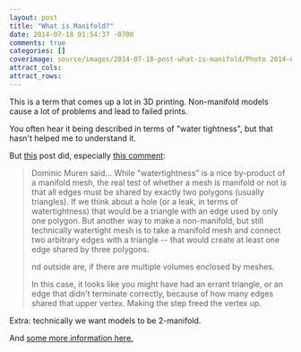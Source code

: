 ```yaml
---
layout: post
title: "What is Manifold?"
date: 2014-07-18 01:54:37 -0700
comments: true
categories: []
coverimage: source/images/2014-07-18-post-what-is-manifold/Photo 2014-07-18.jpg
attract_cols:
attract_rows:
---
```

This is a term that comes up a lot in 3D printing. Non-manifold models cause a lot of problems and lead to failed prints.

You often hear it being described in terms of "water tightness", <!--more-->but that hasn't helped me to understand it.

But [this](http://www.iheartrobotics.com/2010/01/openscad-tip-manifold-space-and-time.html) post did, especially [this comment](http://www.iheartrobotics.com/2010/01/openscad-tip-manifold-space-and-time.html?showComment=1264551125102#c7892813172347887917):
>
> Dominic Muren said...
While "watertightness" is a nice by-product of a manifold mesh, the real test of whether a mesh is manifold or not is that all edges must be shared by exactly two polygons (usually triangles). If we think about a hole (or a leak, in terms of watertightness) that would be a triangle with an edge used by only one polygon. But another way to make a non-manifold, but still technically watertight mesh is to take a manifold mesh and connect two arbitrary edges with a triangle -- that would create at least one edge shared by three polygons.
>
> nd outside are, if there are multiple volumes enclosed by meshes. 
>
> In this case, it looks like you might have had an errant triangle, or an edge that didn't terminate correctly, because of how many edges shared that upper vertex. Making the step freed the vertex up.

Extra: technically we want models to be 2-manifold. 

And [some more information here.](http://www.cs.mtu.edu/~shene/COURSES/cs3621/NOTES/model/manifold.html)